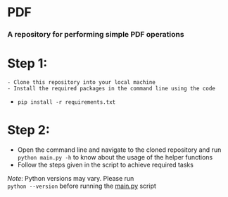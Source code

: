 # PDF
### __A repository for performing simple PDF operations__

#  **Step 1**:
    - Clone this repository into your local machine
    - Install the required packages in the command line using the code 
  - `pip install -r requirements.txt`

# **Step 2**:
  - Open the command line and navigate to the cloned repository and run  `python main.py -h` to know about the usage of the helper functions 
  - Follow the steps given in the script to achieve required tasks
  
  *Note*: Python versions may vary. Please run  
  `python --version` before running the [main.py](./main.py) script

  
